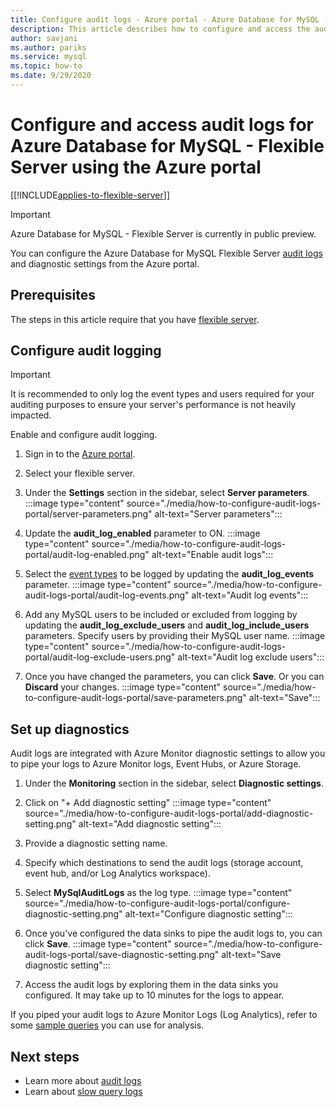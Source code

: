 ```yaml
---
title: Configure audit logs - Azure portal - Azure Database for MySQL - Flexible Server
description: This article describes how to configure and access the audit logs in Azure Database for MySQL Flexible Server from the Azure portal.
author: savjani
ms.author: pariks
ms.service: mysql
ms.topic: how-to
ms.date: 9/29/2020
---
```


# Configure and access audit logs for Azure Database for MySQL - Flexible Server using the Azure portal

[[!INCLUDE[applies-to-flexible-server](../includes/applies-to-flexible-server.md)]]

> [!IMPORTANT]
> Azure Database for MySQL - Flexible Server is currently in public preview.

You can configure the Azure Database for MySQL Flexible Server [audit logs](concepts-audit-logs.md) and diagnostic settings from the Azure portal.

## Prerequisites
The steps in this article require that you have [flexible server](quickstart-create-server-portal.md).

## Configure audit logging

>[!IMPORTANT]
> It is recommended to only log the event types and users required for your auditing purposes to ensure your server's performance is not heavily impacted.

Enable and configure audit logging.

1. Sign in to the [Azure portal](https://portal.azure.com/).

1. Select your flexible server.

1. Under the **Settings** section in the sidebar, select **Server parameters**.
    :::image type="content" source="./media/how-to-configure-audit-logs-portal/server-parameters.png" alt-text="Server parameters":::

1. Update the **audit_log_enabled** parameter to ON.
    :::image type="content" source="./media/how-to-configure-audit-logs-portal/audit-log-enabled.png" alt-text="Enable audit logs":::

1. Select the [event types](concepts-audit-logs.md#configure-audit-logging) to be logged by updating the **audit_log_events** parameter.
    :::image type="content" source="./media/how-to-configure-audit-logs-portal/audit-log-events.png" alt-text="Audit log events":::

1. Add any MySQL users to be included or excluded from logging by updating the **audit_log_exclude_users** and **audit_log_include_users** parameters. Specify users by providing their MySQL user name.
    :::image type="content" source="./media/how-to-configure-audit-logs-portal/audit-log-exclude-users.png" alt-text="Audit log exclude users":::

1. Once you have changed the parameters, you can click **Save**. Or you can **Discard** your changes.
    :::image type="content" source="./media/how-to-configure-audit-logs-portal/save-parameters.png" alt-text="Save":::

## Set up diagnostics

Audit logs are integrated with Azure Monitor diagnostic settings to allow you to pipe your logs to Azure Monitor logs, Event Hubs, or Azure Storage.

1. Under the **Monitoring** section in the sidebar, select **Diagnostic settings**.

1. Click on "+ Add diagnostic setting"
    :::image type="content" source="./media/how-to-configure-audit-logs-portal/add-diagnostic-setting.png" alt-text="Add diagnostic setting":::

1. Provide a diagnostic setting name.

1. Specify which destinations to send the audit logs (storage account, event hub, and/or Log Analytics workspace).

1. Select **MySqlAuditLogs** as the log type.
    :::image type="content" source="./media/how-to-configure-audit-logs-portal/configure-diagnostic-setting.png" alt-text="Configure diagnostic setting":::

1. Once you've configured the data sinks to pipe the audit logs to, you can click **Save**.
    :::image type="content" source="./media/how-to-configure-audit-logs-portal/save-diagnostic-setting.png" alt-text="Save diagnostic setting":::

1. Access the audit logs by exploring them in the data sinks you configured. It may take up to 10 minutes for the logs to appear.

If you piped your audit logs to Azure Monitor Logs (Log Analytics), refer to some [sample queries](concepts-audit-logs.md#analyze-logs-in-azure-monitor-logs) you can use for analysis.  

## Next steps

- Learn more about [audit logs](concepts-audit-logs.md)
- Learn about [slow query logs](concepts-slow-query-logs.md)
<!-- - Learn how to configure audit logs in the [Azure CLI](howto-configure-audit-logs-cli.md)-->